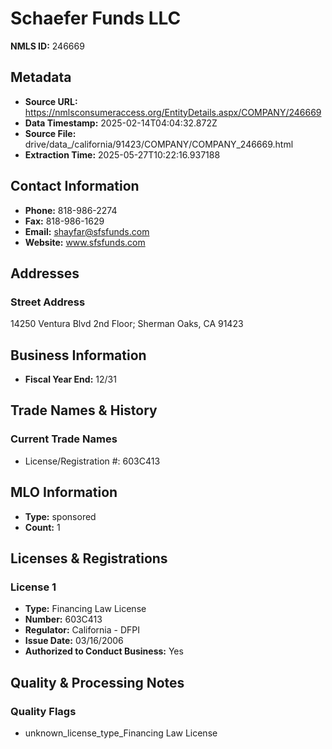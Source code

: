 # Schaefer Funds LLC

**NMLS ID:** 246669

## Metadata
- **Source URL:** https://nmlsconsumeraccess.org/EntityDetails.aspx/COMPANY/246669
- **Data Timestamp:** 2025-02-14T04:04:32.872Z
- **Source File:** drive/data_/california/91423/COMPANY/COMPANY_246669.html
- **Extraction Time:** 2025-05-27T10:22:16.937188

## Contact Information
- **Phone:** 818-986-2274
- **Fax:** 818-986-1629
- **Email:** shayfar@sfsfunds.com
- **Website:** www.sfsfunds.com

## Addresses
### Street Address
14250 Ventura Blvd 2nd Floor; Sherman Oaks, CA 91423

## Business Information
- **Fiscal Year End:** 12/31

## Trade Names & History
### Current Trade Names
- License/Registration #: 603C413

## MLO Information
- **Type:** sponsored
- **Count:** 1

## Licenses & Registrations

### License 1
- **Type:** Financing Law License
- **Number:** 603C413
- **Regulator:** California - DFPI
- **Issue Date:** 03/16/2006
- **Authorized to Conduct Business:** Yes

## Quality & Processing Notes
### Quality Flags
- unknown_license_type_Financing Law License
